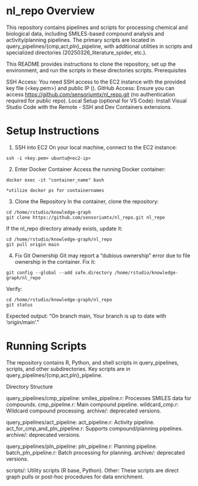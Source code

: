 # nl_repo Overview
This repository contains pipelines and scripts for processing chemical and biological data, including SMILES-based compound analysis and activity/planning pipelines. The primary scripts are located in query_pipelines/{cmp,act,pln}_pipeline, with additional utilities in scripts and specialized directories (20250326_literature_spider, etc.).

This README provides instructions to clone the repository, set up the environment, and run the scripts in these directories scripts.
Prerequisites

SSH Access: You need SSH access to the EC2 instance with the provided key file (<key.pem>) and public IP (<ec2-ip>).
GitHub Access: Ensure you can access https://github.com/sensoriumtx/nl_repo.git (no authentication required for public repo).
Local Setup (optional for VS Code):
Install Visual Studio Code with the Remote - SSH and Dev Containers extensions.



# Setup Instructions
1. SSH into EC2
On your local machine, connect to the EC2 instance:
```
ssh -i <key.pem> ubuntu@<ec2-ip>
```

2. Enter Docker Container
Access the running Docker container:
```
docker exec -it "container_name" bash
```
    *utilize docker ps for containernames

3. Clone the Repository
In the container, clone the repository:

 ```
cd /home/rstudio/knowledge-graph
git clone https://github.com/sensoriumtx/nl_repo.git nl_repo
```

If the nl_repo directory already exists, update it:

```
cd /home/rstudio/knowledge-graph/nl_repo
git pull origin main
```

4. Fix Git Ownership
Git may report a “dubious ownership” error due to file ownership in the container. Fix it:

```
git config --global --add safe.directory /home/rstudio/knowledge-graph/nl_repo
```

Verify:

```
cd /home/rstudio/knowledge-graph/nl_repo
git status
```

Expected output: “On branch main, Your branch is up to date with ‘origin/main’.”


# Running Scripts
The repository contains R, Python, and shell scripts in query_pipelines, scripts, and other subdirectories. Key scripts are in query_pipelines/{cmp,act,pln}_pipeline.

Directory Structure

query_pipelines/cmp_pipeline:
smiles_pipeline.r: Processes SMILES data for compounds.
cmp_pipeline.r: Main compound pipeline.
wildcard_cmp.r: Wildcard compound processing.
    archive/: deprecated versions.


query_pipelines/act_pipeline:
act_pipeline.r: Activity pipeline.
act_for_cmp_and_pln_pipeline.r: Supports compound/planning pipelines.
archive/: deprecated versions.


query_pipelines/pln_pipeline:
pln_pipeline.r: Planning pipeline.
batch_pln_pipeline.r: Batch processing for planning.
archive/: deprecated versions.


scripts/: Utility scripts (R base, Python).
Other: These scripts are direct graph pulls or post-hoc procedures for data enrichment.